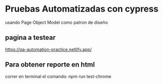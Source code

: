 # Pruebas Automatizadas con cypress
usando Page Object Model como patron de diseño

## pagina a testear
https://qa-automation-practice.netlify.app/

## Para obtener reporte en html
correr en terminal el comando: npm run test-chrome